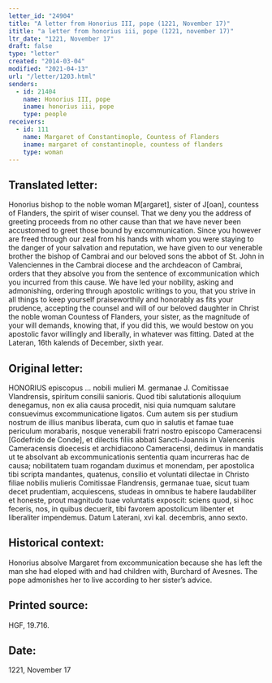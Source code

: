 ```yaml
---
letter_id: "24904"
title: "A letter from Honorius III, pope (1221, November 17)"
ititle: "a letter from honorius iii, pope (1221, november 17)"
ltr_date: "1221, November 17"
draft: false
type: "letter"
created: "2014-03-04"
modified: "2021-04-13"
url: "/letter/1203.html"
senders:
  - id: 21404
    name: Honorius III, pope
    iname: honorius iii, pope
    type: people
receivers:
  - id: 111
    name: Margaret of Constantinople, Countess of Flanders
    iname: margaret of constantinople, countess of flanders
    type: woman
---
```

<h2> Translated letter:</h2>Honorius bishop to the noble woman M[argaret], sister of J[oan], countess of Flanders, the spirit of wiser counsel.  That we deny you the address of greeting proceeds from no other cause than that we have never been accustomed to greet those bound by excommunication.  Since you however are freed through our zeal from his hands with whom you were staying to the danger of your salvation and reputation, we have given to our venerable brother the bishop of Cambrai and our beloved sons the abbot of St. John in Valenciennes  in the Cambrai diocese and the archdeacon of Cambrai, orders that they absolve you from the sentence of excommunication which you incurred from this cause.  We have led your nobility, asking and admonishing, ordering through apostolic writings to you, that you strive in all things to keep yourself praiseworthily and honorably as fits your prudence, accepting the counsel and will of our beloved daughter in Christ the noble woman Countess of Flanders, your sister, as the magnitude of your will demands, knowing that, if you did this, we would bestow on you apostolic favor willingly and liberally, in whatever was fitting.
Dated at the Lateran, 16th kalends of December, sixth year.
<h2 class="mt-4"> Original letter:</h2>HONORIUS episcopus  ...	 nobili mulieri M. germanae J. Comitissae Vlandrensis, spiritum consilii sanioris. Quod tibi salutationis alloquium denegamus, non ex alia causa procedit, nisi quia numquam salutare consuevimus excommunicatione ligatos. Cum autem sis per studium nostrum de illius manibus liberata, cum quo in salutis et famae tuae periculum morabaris, nosque venerabili fratri nostro episcopo Cameracensi [Godefrido de Conde], et dilectis filiis abbati Sancti-Joannis in Valencenis Cameracensis dioecesis et archidiacono Cameracensi, dedimus in mandatis ut te absolvant ab excommunicationis sententia quam incurreras hac de causa; nobilitatem tuam rogandam duximus et monendam, per apostolica tibi scripta mandantes, quatenus, consilio et voluntati dilectae in Christo filiae nobilis mulieris Comitissae Flandrensis, germanae tuae, sicut tuam decet prudentiam, acquiescens, studeas in omnibus te habere Iaudabiliter et honeste, prout magnitudo tuae voluntatis exposcit: sciens quod, si hoc feceris, nos, in quibus decuerit, tibi favorem apostolicum libenter et liberaliter impendemus. Datum Laterani, xvi kal. decembris, anno sexto.
<h2 class="mt-4"> Historical context:</h2>Honorius absolve Margaret from excommunication because she has left the man she had eloped with and had children with, Burchard of Avesnes.  The pope admonishes her to live according to her sister’s advice.
<h2 class="mt-4"> Printed source:</h2>HGF, 19.716.
<h2 class="mt-4"> Date:</h2>1221, November 17